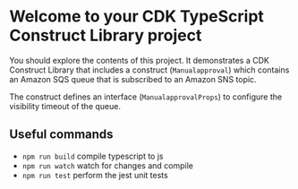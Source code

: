 # Welcome to your CDK TypeScript Construct Library project

You should explore the contents of this project. It demonstrates a CDK Construct Library that includes a construct (`Manualapproval`)
which contains an Amazon SQS queue that is subscribed to an Amazon SNS topic.

The construct defines an interface (`ManualapprovalProps`) to configure the visibility timeout of the queue.

## Useful commands

* `npm run build`   compile typescript to js
* `npm run watch`   watch for changes and compile
* `npm run test`    perform the jest unit tests
